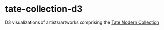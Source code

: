 # tate-collection-d3
D3 visualizations of artists/artworks comprising the [Tate Modern Collection](https://github.com/tategallery/collection)
